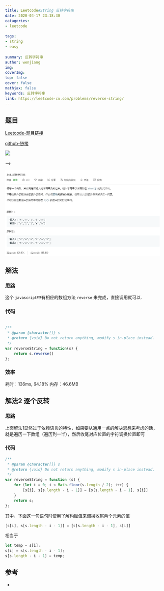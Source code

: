 ```yaml
---
title: Leetcode#String 反转字符串
date: 2020-04-17 23:18:30 
catagories: 
- leetcode

tags: 
- string
- easy

summary: 反转字符串
author: wenjiang
img: 
coverImg: 
top: false
cover: false
mathjax: false
keywords: 反转字符串
link: https://leetcode-cn.com/problems/reverse-string/
---
```


## 题目

[Leetcode-题目链接](https://leetcode-cn.com/problems/reverse-string/)   

[github-链接](https://github.com/WenJiang99/leetcode/tree/master/String/reverseString)

![](./problem.png)   
<!-- <--! select a type of post img ref --> -->
<!-- ![](https://raw.githubusercontent.com/WenJiang99/leetcode/master/String/reverseString/problem.png)    -->
![](./readme/problem.png)

## 解法

### 思路

这个 `javascript`中有相应的数组方法 `reverse` 来完成，直接调用就可以.

### 代码
```js 

/**
 * @param {character[]} s
 * @return {void} Do not return anything, modify s in-place instead.
 */
var reverseString = function(s) {
    return s.reverse()
};

```

### 效率
耗时：136ms, 64.18%
内存：46.6MB

## 解法2 逐个反转

### 思路
上面解法1显然过于依赖语言的特性，如果要从通用一点的解决思想来考虑的话，就是遍历一下数组（遍历到一半），然后收尾对应位置的字符调换位置即可

### 代码

```js
/**
 * @param {character[]} s
 * @return {void} Do not return anything, modify s in-place instead.
 */
var reverseString = function (s) {
    for (let i = 0; i < Math.floor(s.length / 2); i++) {
        [s[i], s[s.length - i - 1]] = [s[s.length - i - 1], s[i]]
    }
    return s;
};
```

其中，下面这一句语句时使用了解构赋值来调换收尾两个元素的值
```js
[s[i], s[s.length - i - 1]] = [s[s.length - i - 1], s[i]]
```

相当于
```js
let temp = s[i];
s[i] = s[s.length - i - 1];
s[s.length - i - 1] = temp;
```

## 参考

- []()

